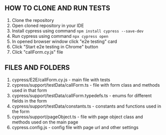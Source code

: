 ## HOW TO CLONE AND RUN TESTS
1. Clone the repository
2. Open cloned repository in your IDE
3. Install cypress using command `npm install cypress --save-dev`
4. Run cypress using command `npx cypress open`
5. In opened browser window click "e2e testing" card
6. Click "Start e2e testing in Chrome" button
7. Click "callForm.cy.js" file

## FILES AND FOLDERS
1. cypress/E2E/callForm.cy.js - main file with tests
2. cypress/support/testData/callForm.ts - file with form class and methods used in that form
3. cypress/support/testData/callForm.typedefs.ts - enums for different fields in the form
4. cypress/support/testData/constants.ts - constants and functions used in the form
5. cypress/support/pageObject.ts - file with page object class and methods used on the main page
6. cypress.config.js - config file with page url and other settings
